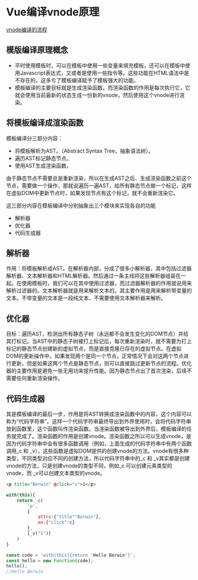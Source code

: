 # Vue编译vnode原理

[vnode编译的流程](https://juejin.cn/post/6844904181443067917)

## 模版编译原理概念

- 平时使用模板时，可以在模板中使用一些变量来填充模板，还可以在模板中使用Javascript表达式，又或者是使用一些指令等。这些功能在HTML语法中是不存在的，这多亏了模板编译赋予了模板强大的功能。
- 模板编译的主要目标就是生成渲染函数。而渲染函数的作用是每次执行它，它就会使用当前最新的状态生成一份新的vnode，然后使用这个vnode进行渲染。

## **将模板编译成渲染函数**

模板编译分三部分内容：

- 将模板解析为AST。（Abstract Syntax Tree，抽象语法树）。
- 遍历AST标记静态节点。
- 使用AST生成渲染函数。

由于静态节点不需要总是重新渲染，所以在生成AST之后、生成渲染函数之前这个节点，需要做一个操作，那就说遍历一遍AST，给所有静态节点做一个标记，这样在虚拟DOM中更新节点时，如果发现节点有这个标记，就不会重新渲染它。

这三部分内容在模板编译中分别抽象出三个模块来实现各自的功能

- 解析器
- 优化器
- 代码生成器

## **解析器**

作用：将模板解析成AST。在解析器内部，分成了很多小解析器，其中包括过滤器解析器、文本解析器和HTML解析器。然后通过一条主线将这些解析器组装在一起。在使用模板时，我们可以在其中使用过滤器，而过滤器解析器的作用就说用来解析过滤器的。文本解析器就是用来解析文本的。其主要作用是用来解析带变量的文本。不带变量的文本是一段纯文本，不需要使用文本解析器来解析。

## 优化器

目标：遍历AST，检测出所有静态子树（永远都不会发生变化的DOM节点）并给其打标记。当AST中的静态子树被打上标记后，每次重新渲染时，就不需要为打上标记的静态节点创建新的虚拟节点，而是直接克隆已存在的虚拟节点。在虚拟DOM的更新操作中，如果发现两个是同一个节点，正常情况下会对这两个节点进行更新，但是如果这两个节点是静态节点，则可以直接跳过更新节点的流程。优化器的主要作用是避免一些无用功来提升性能。因为静态节点出了首次渲染，后续不需要任何重新渲染操作。

## **代码生成器**

其是模板编译的最后一步，作用是将AST转换成渲染函数中的内容，这个内容可以称为“代码字符串”。这样一个代码字符串最终导出到外界使用时，会将代码字符串放到函数里，这个函数叫作渲染函数。当渲染函数被导出到外界后，模板编译的任务就完成了。渲染函数的作用是创建vnode。渲染函数之所以可以生成vnode，是因为代码字符串中会有很多函数调用（例如，上面生成的代码字符串中有两个函数调用_c 和 _v），这些函数是虚拟DOM提供的创建vnode的方法。vnode有很多种类型，不同类型对应不同的创建方法，所以代码字符串中的_c 和 _v其实都是创建vnode的方法，只是创建vnode的类型不同，例如_c 可以创建元素类型的vnode，而 _v可以创建文本类型的vnode。

```html
<p title="Berwin" @click="c">1</p>
```

```javascript
with(this){
    return _c(
        'p',
        {
            attrs:{"title""Berwin"},
            on:{"click":c}
        },
        [_v("1")] 
    )
}
```

```javascript
const code = 'with(this){return 'Hello Berwin'}';
const hello = new Function(code);
hello();
//Hello Berwin
```

